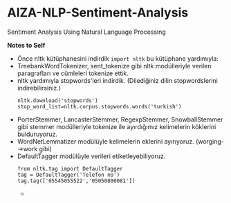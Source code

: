 # AIZA-NLP-Sentiment-Analysis
Sentiment Analysis Using Natural Language Processing

**Notes to Self**
- Önce nltk kütüphanesini indirdik `import nltk` bu kütüphane yardımıyla:
- TreebankWordTokenizer, sent_tokenize gibi nltk modülleriyle verilen paragrafları ve cümleleri tokenize ettik.
- nltk yardımıyla stopwords'leri indirdik. (Dilediğiniz dilin stopwordslerini indirebilirsiniz.)
    ```
    nltk.download('stopwords')
    stop_word_list=nltk.corpus.stopwords.words('turkish')
    ```
- PorterStemmer, LancasterStemmer, RegexpStemmer, SnowballStemmer gibi stemmer modülleriyle tokenize ile ayırdığımız kelimelerin köklerini bulduruyoruz.
- WordNetLemmatizer modülüyle kelimelerin eklerini ayırıyoruz. (worging-->work gibi)
- DefaultTagger  modülüyle verileri etiketleyebiliyoruz.
     ```
    from nltk.tag import DefaultTagger
    tag = DefaultTagger('Telefon no')
    tag.tag(['05545055522','05050800081'])
    ```
    -
